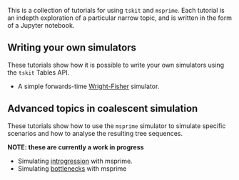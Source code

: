
This is a collection of tutorials for using ``tskit`` and ``msprime``.
Each tutorial is an indepth exploration of a particular narrow topic,
and is written in the form of a Jupyter notebook. 

## Writing your own simulators

These tutorials show how it is possible to write your own simulators
using the ``tskit`` Tables API.

- A simple forwards-time [Wright-Fisher](wfforward.md) simulator.


## Advanced topics in coalescent simulation

These tutorials show how to use the ``msprime`` simulator to simulate
specific scenarios and how to analyse the resulting tree sequences.

**NOTE: these are currently a work in progress**

- Simulating [introgression](introgression.html) with msprime.
- Simulating [bottlenecks](bottlenecks.html) with msprime
